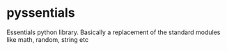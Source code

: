 # pyssentials
Essentials python library. Basically a replacement of the standard modules like math, random, string etc
